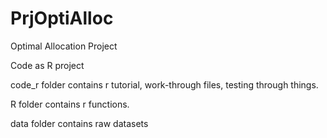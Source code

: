 # PrjOptiAlloc
Optimal Allocation Project

Code as R project

code_r folder contains r tutorial, work-through files, testing through things.

R folder contains r functions.

data folder contains raw datasets
